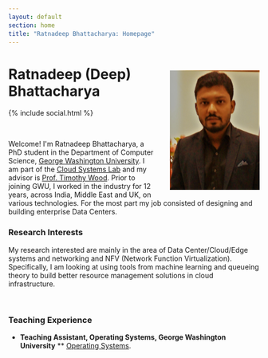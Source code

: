 ```yaml
---
layout: default
section: home
title: "Ratnadeep Bhattacharya: Homepage"
---
```

<img src="static/info/profile.jpg" class="img-thumbnail" width="180px" style="float:right; margin-left:30px; margin-top:35px; margin-bottom:10px;">

# Ratnadeep (Deep) Bhattacharya
{% include social.html %}

&nbsp;

Welcome! I'm Ratnadeep Bhattacharya, a PhD student in the Department of Computer Science, [George Washington University](http://www.gwu.edu/). I am part of the [Cloud Systems Lab](https://cloudlab.seas.gwu.edu/) and my advisor is [Prof. Timothy Wood](http://faculty.cs.gwu.edu/~timwood/wiki/doku.php). Prior to joining GWU, I worked in the industry for 12 years, across India, Middle East and UK, on various technologies. For the most part my job consisted of designing and building enterprise Data Centers.

### Research Interests
My research interested are mainly in the area of Data Center/Cloud/Edge systems and networking and NFV (Network Function Virtualization). Specifically, I am looking at using tools from machine learning and queueing theory to build better resource management solutions in cloud infrastructure.

&nbsp;

### Teaching Experience

* **Teaching Assistant, Operating Systems, George Washington University**
** [Operating Systems](https://www2.seas.gwu.edu/~gparmer/classes/2018-08-01-Operating-Systems.html).

&nbsp;

